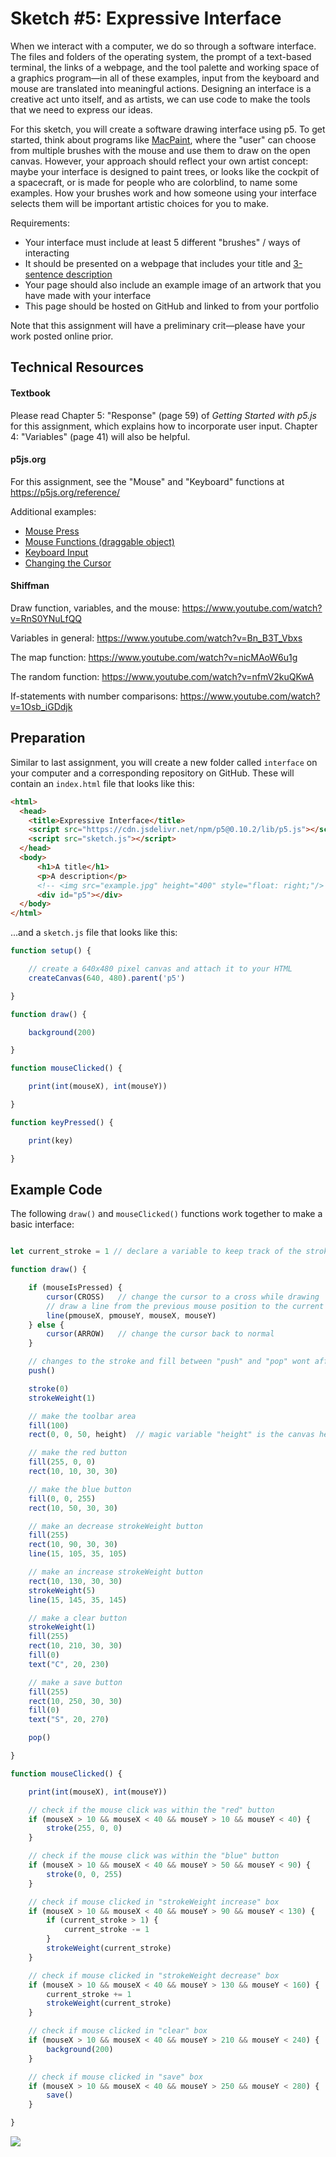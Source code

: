 # Sketch #5: Expressive Interface

When we interact with a computer, we do so through a software interface. The files and folders of the operating system, the prompt of a text-based terminal, the links of a webpage, and the tool palette and working space of a graphics program—in all of these examples, input from the keyboard and mouse are translated into meaningful actions. Designing an interface is a creative act unto itself, and as artists, we can use code to make the tools that we need to express our ideas.

For this sketch, you will create a software drawing interface using p5. To get started, think about programs like [MacPaint](https://en.wikipedia.org/wiki/MacPaint), where the "user" can choose from multiple brushes with the mouse and use them to draw on the open canvas. However, your approach should reflect your own artist concept: maybe your interface is designed to paint trees, or looks like the cockpit of a spacecraft, or is made for people who are colorblind, to name some examples. How your brushes work and how someone using your interface selects them will be important artistic choices for you to make.

Requirements:
- Your interface must include at least 5 different "brushes" / ways of interacting
- It should be presented on a webpage that includes your title and [3-sentence description](../../resources/description_guidelines.md)
- Your page should also include an example image of an artwork that you have made with your interface
- This page should be hosted on GitHub and linked to from your portfolio

Note that this assignment will have a preliminary crit—please have your work posted online prior.


## Technical Resources

#### Textbook

Please read Chapter 5: "Response" (page 59) of _Getting Started with p5.js_ for this assignment, which explains how to incorporate user input. Chapter 4: "Variables" (page 41) will also be helpful.


#### p5js.org

For this assignment, see the "Mouse" and "Keyboard" functions at https://p5js.org/reference/  

Additional examples:
- [Mouse Press](https://p5js.org/examples/input-mouse-press.html)
- [Mouse Functions (draggable object)](https://p5js.org/examples/input-mouse-functions.html)
- [Keyboard Input](https://p5js.org/examples/input-keyboard.html)
- [Changing the Cursor](https://p5js.org/reference/#/p5/cursor)


#### Shiffman

Draw function, variables, and the mouse:
https://www.youtube.com/watch?v=RnS0YNuLfQQ

Variables in general:
https://www.youtube.com/watch?v=Bn_B3T_Vbxs

The map function:
https://www.youtube.com/watch?v=nicMAoW6u1g

The random function:
https://www.youtube.com/watch?v=nfmV2kuQKwA

If-statements with number comparisons:
https://www.youtube.com/watch?v=1Osb_iGDdjk


## Preparation

Similar to last assignment, you will create a new folder called `interface` on your computer and a corresponding repository on GitHub. These will contain an `index.html` file that looks like this:

```html
<html>
  <head>
    <title>Expressive Interface</title>
    <script src="https://cdn.jsdelivr.net/npm/p5@0.10.2/lib/p5.js"></script>
    <script src="sketch.js"></script>
  </head>
  <body>
      <h1>A title</h1>
      <p>A description</p>
      <!-- <img src="example.jpg" height="400" style="float: right;"/> -->      
      <div id="p5"></div>
  </body>
</html>
```

...and a `sketch.js` file that looks like this:

```js
function setup() {

    // create a 640x480 pixel canvas and attach it to your HTML
    createCanvas(640, 480).parent('p5')

}

function draw() {

    background(200)

}

function mouseClicked() {

    print(int(mouseX), int(mouseY))

}

function keyPressed() {

    print(key)

}
```



## Example Code

The following `draw()` and `mouseClicked()` functions work together to make a basic interface:

```js

let current_stroke = 1 // declare a variable to keep track of the strokeWeight

function draw() {

    if (mouseIsPressed) {
        cursor(CROSS)   // change the cursor to a cross while drawing
        // draw a line from the previous mouse position to the current mouse position
        line(pmouseX, pmouseY, mouseX, mouseY)
    } else {
        cursor(ARROW)   // change the cursor back to normal
    }

    // changes to the stroke and fill between "push" and "pop" wont affect other draw commands
    push()

    stroke(0)
    strokeWeight(1)

    // make the toolbar area
    fill(100)
    rect(0, 0, 50, height)  // magic variable "height" is the canvas height

    // make the red button
    fill(255, 0, 0)
    rect(10, 10, 30, 30)

    // make the blue button
    fill(0, 0, 255)
    rect(10, 50, 30, 30)

    // make an decrease strokeWeight button
    fill(255)
    rect(10, 90, 30, 30)
    line(15, 105, 35, 105)

    // make an increase strokeWeight button
    rect(10, 130, 30, 30)
    strokeWeight(5)
    line(15, 145, 35, 145)

    // make a clear button
    strokeWeight(1)
    fill(255)
    rect(10, 210, 30, 30)
    fill(0)
    text("C", 20, 230)

    // make a save button
    fill(255)
    rect(10, 250, 30, 30)
    fill(0)
    text("S", 20, 270)

    pop()

}

function mouseClicked() {

    print(int(mouseX), int(mouseY))

    // check if the mouse click was within the "red" button
    if (mouseX > 10 && mouseX < 40 && mouseY > 10 && mouseY < 40) {
        stroke(255, 0, 0)
    }

    // check if the mouse click was within the "blue" button
    if (mouseX > 10 && mouseX < 40 && mouseY > 50 && mouseY < 90) {
        stroke(0, 0, 255)
    }

    // check if mouse clicked in "strokeWeight increase" box
    if (mouseX > 10 && mouseX < 40 && mouseY > 90 && mouseY < 130) {
        if (current_stroke > 1) {
            current_stroke -= 1
        }
        strokeWeight(current_stroke)
    }

    // check if mouse clicked in "strokeWeight decrease" box
    if (mouseX > 10 && mouseX < 40 && mouseY > 130 && mouseY < 160) {
        current_stroke += 1
        strokeWeight(current_stroke)
    }

    // check if mouse clicked in "clear" box
    if (mouseX > 10 && mouseX < 40 && mouseY > 210 && mouseY < 240) {
        background(200)
    }

    // check if mouse clicked in "save" box
    if (mouseX > 10 && mouseX < 40 && mouseY > 250 && mouseY < 280) {
        save()
    }

}
```

![](interface_example.png)
